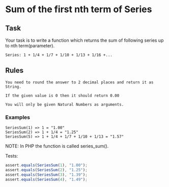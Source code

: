 # Sum of the first nth term of Series

## Task

Your task is to write a function which returns the sum of following series up to nth term(parameter).

```code
Series: 1 + 1/4 + 1/7 + 1/10 + 1/13 + 1/16 +...
```

## Rules

    You need to round the answer to 2 decimal places and return it as String.

    If the given value is 0 then it should return 0.00

    You will only be given Natural Numbers as arguments.

### Examples

```code
SeriesSum(1) => 1 = "1.00"
SeriesSum(2) => 1 + 1/4 = "1.25"
SeriesSum(5) => 1 + 1/4 + 1/7 + 1/10 + 1/13 = "1.57"
```

NOTE: In PHP the function is called series_sum().

Tests:

```javascript
assert.equals(SeriesSum(1), "1.00");
assert.equals(SeriesSum(2), "1.25");
assert.equals(SeriesSum(3), "1.39");
assert.equals(SeriesSum(4), "1.49");
```

